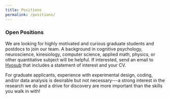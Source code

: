 ```yaml
---
title: Positions
permalink: /positions/
---
```


### Open Positions

We are looking for highly motivated and curious graduate students and postdocs to join our team. A background in cognitive psychology, neuroscience, kinesiology, computer science, applied math, physics, or other quantitative subject will be helpful. If interested, send an email to <a href="mailto:hyosub.kim@ubc.ca">Hyosub</a> that includes a statement of interest and your CV. 

For graduate applicants, experience with experimental design, coding, and/or data analysis is desirable but not necessary---a strong interest in the research we do and a drive for discovery are more important than the skills you walk in with! 

